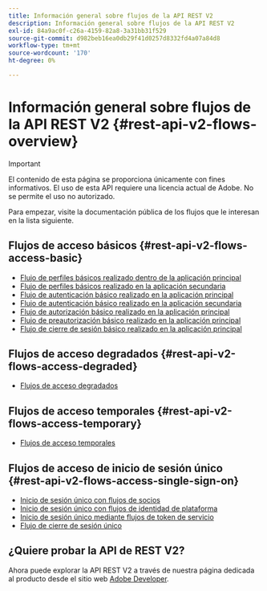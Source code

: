 ```yaml
---
title: Información general sobre flujos de la API REST V2
description: Información general sobre flujos de la API REST V2
exl-id: 84a9ac0f-c26a-4159-82a8-3a31bb31f529
source-git-commit: d982beb16ea0db29f41d0257d8332fd4a07a84d8
workflow-type: tm+mt
source-wordcount: '170'
ht-degree: 0%

---
```


# Información general sobre flujos de la API REST V2 {#rest-api-v2-flows-overview}

>[!IMPORTANT]
>
> El contenido de esta página se proporciona únicamente con fines informativos. El uso de esta API requiere una licencia actual de Adobe. No se permite el uso no autorizado.

Para empezar, visite la documentación pública de los flujos que le interesan en la lista siguiente.

## Flujos de acceso básicos {#rest-api-v2-flows-access-basic}

* [Flujo de perfiles básicos realizado dentro de la aplicación principal](basic-access-flows/rest-api-v2-basic-profiles-primary-application-flow.md)
* [Flujo de perfiles básicos realizado en la aplicación secundaria](basic-access-flows/rest-api-v2-basic-profiles-secondary-application-flow.md)
* [Flujo de autenticación básico realizado en la aplicación principal](basic-access-flows/rest-api-v2-basic-authentication-primary-application-flow.md)
* [Flujo de autenticación básico realizado en la aplicación secundaria](basic-access-flows/rest-api-v2-basic-authentication-secondary-application-flow.md)
* [Flujo de autorización básico realizado en la aplicación principal](basic-access-flows/rest-api-v2-basic-authorization-primary-application-flow.md)
* [Flujo de preautorización básico realizado en la aplicación principal](basic-access-flows/rest-api-v2-basic-preauthorization-primary-application-flow.md)
* [Flujo de cierre de sesión básico realizado en la aplicación principal](basic-access-flows/rest-api-v2-basic-logout-primary-application-flow.md)

## Flujos de acceso degradados {#rest-api-v2-flows-access-degraded}

* [Flujos de acceso degradados](degraded-access-flows/rest-api-v2-access-degraded-flows.md)

## Flujos de acceso temporales {#rest-api-v2-flows-access-temporary}

* [Flujos de acceso temporales](temporary-access-flows/rest-api-v2-access-temporary-flows.md)

## Flujos de acceso de inicio de sesión único {#rest-api-v2-flows-access-single-sign-on}

* [Inicio de sesión único con flujos de socios](single-sign-on-access-flows/rest-api-v2-single-sign-on-partner-flows.md)
* [Inicio de sesión único con flujos de identidad de plataforma](single-sign-on-access-flows/rest-api-v2-single-sign-on-platform-identity-flows.md)
* [Inicio de sesión único mediante flujos de token de servicio](single-sign-on-access-flows/rest-api-v2-single-sign-on-service-token-flows.md)
* [Flujo de cierre de sesión único](single-sign-on-access-flows/rest-api-v2-single-sign-on-logout-flow.md)

## ¿Quiere probar la API de REST V2?

Ahora puede explorar la API REST V2 a través de nuestra página dedicada al producto desde el sitio web [Adobe Developer](https://developer.adobe.com/adobe-pass/).
